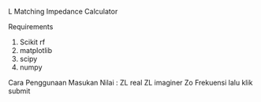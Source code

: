 L Matching Impedance Calculator

Requirements
1. Scikit rf
2. matplotlib
3. scipy
4. numpy

Cara Penggunaan
Masukan Nilai :
ZL real
ZL imaginer
Zo
Frekuensi
lalu klik submit
